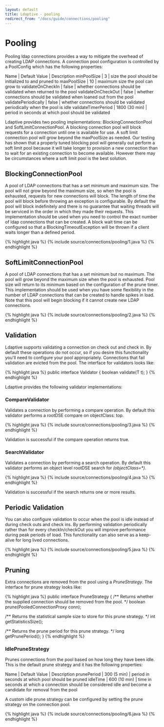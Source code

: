 ```yaml
---
layout: default
title: Ldaptive - pooling
redirect_from: "/docs/guide/connections/pooling"
---
```


# Pooling

Pooling ldap connections provides a way to mitigate the overhead of creating LDAP connections. A connection pool configuration is controlled by a PoolConfig which has the following properties:

Name | Default Value | Description
minPoolSize | 3 | size the pool should be initialized to and pruned to
maxPoolSize | 10 | maximum size the pool can grow to
validateOnCheckIn | false | whether connections should be validated when returned to the pool
validateOnCheckOut | false | whether connections should be validated when loaned out from the pool
validatePeriodically | false | whether connections should be validated periodically when the pool is idle
validateTimerPeriod | 1800 (30 min) | period in seconds at which pool should be validated

Ldaptive provides two pooling implementations: BlockingConnectionPool and SoftLimitConnectionPool. A blocking connection pool will block requests for a connection until one is available for use. A soft limit connection pool will grow beyond the maxPoolSize as needed. Our testing has shown that a properly tuned blocking pool will generally out perform a soft limit pool because it will take longer to provision a new connection than to wait for an existing connection to become available. However there may be circumstances where a soft limit pool is the best solution.

## BlockingConnectionPool

A pool of LDAP connections that has a set minimum and maximum size. The pool will not grow beyond the maximum size, so when the pool is exhausted, requests for new connections will block. The length of time the pool will block before throwing an exception is configurable. By default the pool will block indefinitely and there is no guarantee that waiting threads will be serviced in the order in which they made their requests. This implementation should be used when you need to control the exact number of ldap connections that can be created. A block wait time can be configured so that a BlockingTimeoutException will be thrown if a client waits longer than a defined period.

{% highlight java %}
{% include source/connections/pooling/1.java %}
{% endhighlight %}

## SoftLimitConnectionPool

A pool of LDAP connections that has a set minimum but no maximum. The pool will grow beyond the maximum size when the pool is exhausted. Pool size will return to its minimum based on the configuration of the prune timer. This implementation should be used when you have some flexibility in the number of LDAP connections that can be created to handle spikes in load. Note that this pool will begin blocking if it cannot create new LDAP connections.

{% highlight java %}
{% include source/connections/pooling/2.java %}
{% endhighlight %}

## Validation

Ldaptive supports validating a connection on check out and check in. By default these operations do not occur, so if you desire this functionality you'll need to configure your pool appropriately. Connections that fail validation are evicted from the pool. The interface for validators looks like:

{% highlight java %}
public interface Validator<T>
{
  boolean validate(T t);
}
{% endhighlight %}

Ldaptive provides the following validator implementations:

### CompareValidator

Validates a connection by performing a compare operation. By default this validator performs a rootDSE compare on objectClass: top.

{% highlight java %}
{% include source/connections/pooling/3.java %}
{% endhighlight %}

Validation is successful if the compare operation returns true.

### SearchValidator

Validates a connection by performing a search operation. By default this validator performs an object level rootDSE search for _(objectClass=*)_.

{% highlight java %}
{% include source/connections/pooling/4.java %}
{% endhighlight %}

Validation is successful if the search returns one or more results.

## Periodic Validation

You can also configure validation to occur when the pool is idle instead of during check outs and check ins. By performing validation periodically rather than for every checkIn/checkOut you will improve performance during peak periods of load. This functionality can also serve as a keep-alive for long lived connections.

{% highlight java %}
{% include source/connections/pooling/5.java %}
{% endhighlight %}

## Pruning

Extra connections are removed from the pool using a *PruneStrategy*. The interface for prune strategy looks like:

{% highlight java %}
public interface PruneStrategy
{
  /** Returns whether the supplied connection should be removed from the pool. */
  boolean prune(PooledConnectionProxy conn);

  /** Returns the statistical sample size to store for this prune strategy. */
  int getStatisticsSize();

  /** Returns the prune period for this prune strategy. */
  long getPrunePeriod();
}
{% endhighlight %}

### IdlePruneStrategy

Prunes connections from the pool based on how long they have been idle. This is the default prune strategy and it has the following properties:

Name | Default Value | Description
prunePeriod | 300 (5 min) | period in seconds at which pool should be pruned
idleTime | 600 (10 min) | time in seconds at which a connection should be considered idle and become a candidate for removal from the pool

A custom idle prune strategy can be configured by setting the prune strategy on the connection pool.

{% highlight java %}
{% include source/connections/pooling/6.java %}
{% endhighlight %}

